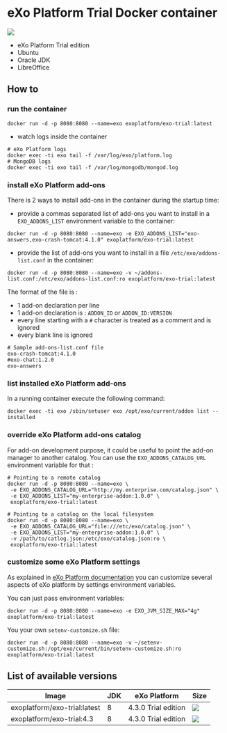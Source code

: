 # eXo Platform Trial Docker container
[![](https://badge.imagelayers.io/exoplatform/exo-trial:latest.svg)](https://imagelayers.io/?images=exoplatform/exo-trial:latest 'Get your own badge on imagelayers.io')

* eXo Platform Trial edition
* Ubuntu
* Oracle JDK
* LibreOffice

## How to

### run the container

```
docker run -d -p 8080:8080 --name=exo exoplatform/exo-trial:latest
```

* watch logs inside the container

```
# eXo Platform logs
docker exec -ti exo tail -f /var/log/exo/platform.log
# MongoDB logs
docker exec -ti exo tail -f /var/log/mongodb/mongod.log
```

### install eXo Platform add-ons

There is 2 ways to install add-ons in the container during the startup time:

* provide a commas separated list of add-ons you want to install in a `EXO_ADDONS_LIST` environment variable to the container:

```
docker run -d -p 8080:8080 --name=exo -e EXO_ADDONS_LIST="exo-answers,exo-crash-tomcat:4.1.0" exoplatform/exo-trial:latest
```

* provide the list of add-ons you want to install in a file `/etc/exo/addons-list.conf` in the container:

```
docker run -d -p 8080:8080 --name=exo -v ~/addons-list.conf:/etc/exo/addons-list.conf:ro exoplatform/exo-trial:latest
```

The format of the file is :
* 1 add-on declaration per line
* 1 add-on declaration is : `ADDON_ID` or `ADDON_ID:VERSION`
* every line starting with a `#` character is treated as a comment and is ignored
* every blank line is ignored

```
# Sample add-ons-list.conf file
exo-crash-tomcat:4.1.0
#exo-chat:1.2.0
exo-answers
```

### list installed eXo Platform add-ons

In a running container execute the following command:

```
docker exec -ti exo /sbin/setuser exo /opt/exo/current/addon list --installed
```

### override eXo Platform add-ons catalog

For add-on development purpose, it could be useful to point the add-on manager to another catalog.
You can use the ``EXO_ADDONS_CATALOG_URL`` environment variable for that :

```
# Pointing to a remote catalog
docker run -d -p 8080:8080 --name=exo \
 -e EXO_ADDONS_CATALOG_URL="http://my.enterprise.com/catalog.json" \
 -e EXO_ADDONS_LIST="my-enterprise-addon:1.0.0" \
 exoplatform/exo-trial:latest

# Pointing to a catalog on the local filesystem
docker run -d -p 8080:8080 --name=exo \
 -e EXO_ADDONS_CATALOG_URL="file:///etc/exo/catalog.json" \
 -e EXO_ADDONS_LIST="my-enterprise-addon:1.0.0" \
 -v /path/to/catlog.json:/etc/exo/catalog.json:ro \
 exoplatform/exo-trial:latest
```


### customize some eXo Platform settings

As explained in [eXo Platform documentation](https://www.exoplatform.com/docs/PLF43/PLFAdminGuide.InstallationAndStartup.CustomizingEnvironmentVariables.html) you can customize several aspects of eXo platform by settings environment variables.

You can just pass environment variables:

```
docker run -d -p 8080:8080 --name=exo -e EXO_JVM_SIZE_MAX="4g" exoplatform/exo-trial:latest
```

You your own `setenv-customize.sh` file:

```
docker run -d -p 8080:8080 --name=exo -v ~/setenv-customize.sh:/opt/exo/current/bin/setenv-customize.sh:ro exoplatform/exo-trial:latest
```


## List of available versions

|    Image                        |  JDK  |   eXo Platform           | Size
|---------------------------------|-------|--------------------------|-----
|exoplatform/exo-trial:latest     |   8   | 4.3.0 Trial edition      | [![](https://badge.imagelayers.io/exoplatform/exo-trial:latest.svg)](https://imagelayers.io/?images=exoplatform/exo-trial:latest 'Get your own badge on imagelayers.io')
|exoplatform/exo-trial:4.3        |   8   | 4.3.0 Trial edition      | [![](https://badge.imagelayers.io/exoplatform/exo-trial:4.3.svg)](https://imagelayers.io/?images=exoplatform/exo-trial:4.3 'Get your own badge on imagelayers.io')
